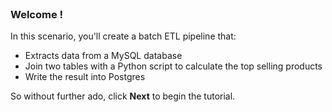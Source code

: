 
<br>

### Welcome !

<!-- ![Graduate Panda](./images/graduate-panda.png) -->

In this scenario, you'll create a batch ETL pipeline that:
- Extracts data from a MySQL database
- Join two tables with a Python script to calculate the top selling products
- Write the result into Postgres

So without further ado, click __Next__ to begin the tutorial.
